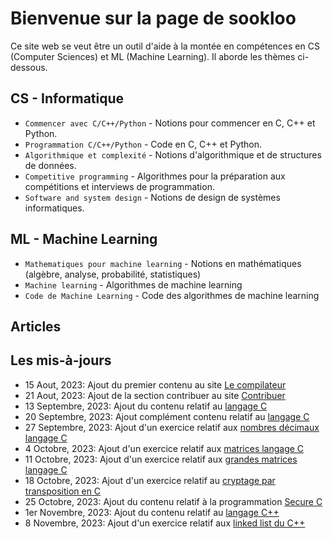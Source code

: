 # Bienvenue sur la page de sookloo

Ce site web se veut être un outil d'aide à la montée en compétences en CS (Computer Sciences) et ML (Machine Learning). Il aborde les thèmes ci-dessous.

## CS - Informatique

* `Commencer avec C/C++/Python` - Notions pour commencer en C, C++ et Python.
* `Programmation C/C++/Python` - Code en C, C++ et Python.
* `Algorithmique et complexité` - Notions d'algorithmique et de structures de données.
* `Competitive programming` - Algorithmes pour la préparation aux compétitions et interviews de programmation.
* `Software and system design` - Notions de design de systèmes informatiques.

## ML - Machine Learning

* `Mathematiques pour machine learning` - Notions en mathématiques (algèbre, analyse, probabilité, statistiques)
* `Machine learning` - Algorithmes de machine learning
* `Code de Machine Learning` - Code des algorithmes de machine learning

## Articles

## Les mis-à-jours

* 15 Aout, 2023: Ajout du premier contenu au site [Le compilateur](https://sookloo.info/cp/tools/compiler)
* 21 Aout, 2023: Ajout de la section contribuer au site [Contribuer](https://sookloo.info/support)
* 13 Septembre, 2023: Ajout du contenu relatif au [langage C](https://sookloo.info/cp/programming-lang/c)
* 20 Septembre, 2023: Ajout complément contenu relatif au [langage C](https://sookloo.info/cp/programming-lang/c)
* 27 Septembre, 2023: Ajout d'un exercice relatif aux [nombres décimaux langage C](https://sookloo.info/cp/programming-lang/action-c/action-c-float)
* 4 Octobre, 2023: Ajout d'un exercice relatif aux [matrices langage C](https://sookloo.info/cp/programming-lang/action-c/action-c-matrix)
* 11 Octobre, 2023: Ajout d'un exercice relatif aux [grandes matrices langage C](https://sookloo.info/cp/programming-lang/action-c/action-c-big-matrix)
* 18 Octobre, 2023: Ajout d'un exercice relatif au [cryptage par transposition en C](https://sookloo.info/cp/programming-lang/action-c/action-c-transposition-ciffer)
* 25 Octobre, 2023: Ajout du contenu relatif à la programmation [Secure C](https://sookloo.info/cp/programming-lang/secure-c)
* 1er Novembre, 2023: Ajout du contenu relatif au [langage C++](https://sookloo.info/cp/programming-lang/cpp)
* 8 Novembre, 2023: Ajout d'un exercice relatif aux [linked list du C++](https://sookloo.info/cp/programming-lang/action-cpp/action-cpp-linked-list)

